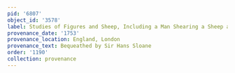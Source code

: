```yaml
---
pid: '6807'
object_id: '3578'
label: Studies of Figures and Sheep, Including a Man Shearing a Sheep at Left
provenance_date: '1753'
provenance_location: England, London
provenance_text: Bequeathed by Sir Hans Sloane
order: '1190'
collection: provenance
---
```

